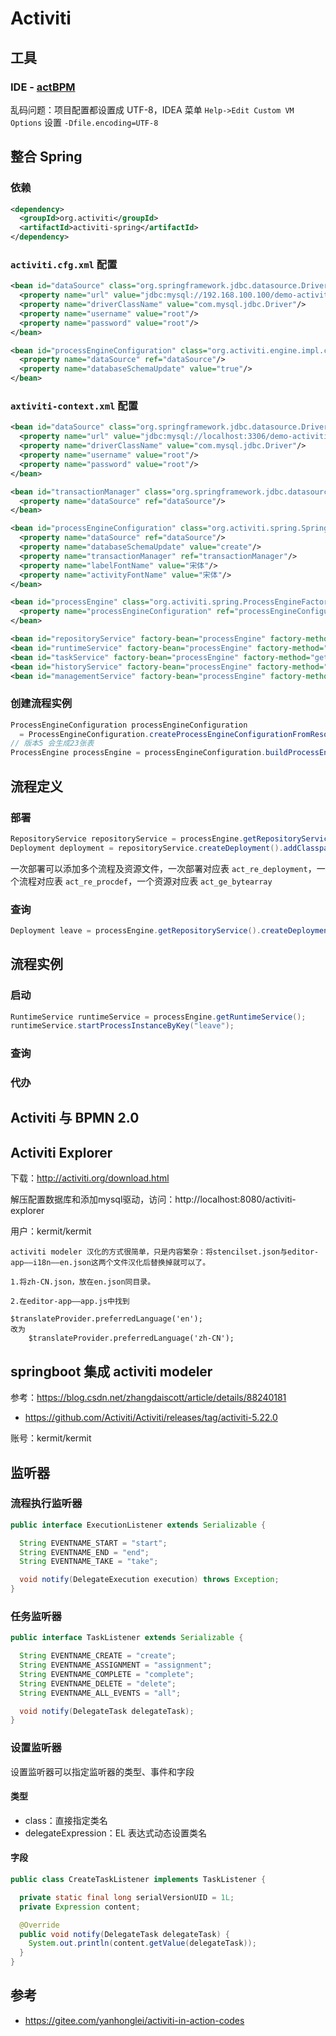 # Activiti

## 工具

### IDE - [actBPM](https://plugins.jetbrains.com/plugin/7429-actibpm)

乱码问题：项目配置都设置成 UTF-8，IDEA 菜单 `Help->Edit Custom VM Options` 设置 `-Dfile.encoding=UTF-8`

## 整合 Spring

### 依赖

```xml
<dependency>
  <groupId>org.activiti</groupId>
  <artifactId>activiti-spring</artifactId>
</dependency>
```

### `activiti.cfg.xml` 配置

```xml
<bean id="dataSource" class="org.springframework.jdbc.datasource.DriverManagerDataSource">
  <property name="url" value="jdbc:mysql://192.168.100.100/demo-activiti"/>
  <property name="driverClassName" value="com.mysql.jdbc.Driver"/>
  <property name="username" value="root"/>
  <property name="password" value="root"/>
</bean>

<bean id="processEngineConfiguration" class="org.activiti.engine.impl.cfg.StandaloneProcessEngineConfiguration">
  <property name="dataSource" ref="dataSource"/>
  <property name="databaseSchemaUpdate" value="true"/>
</bean>
```

### `axtiviti-context.xml` 配置

```xml
<bean id="dataSource" class="org.springframework.jdbc.datasource.DriverManagerDataSource">
  <property name="url" value="jdbc:mysql://localhost:3306/demo-activiti"/>
  <property name="driverClassName" value="com.mysql.jdbc.Driver"/>
  <property name="username" value="root"/>
  <property name="password" value="root"/>
</bean>

<bean id="transactionManager" class="org.springframework.jdbc.datasource.DataSourceTransactionManager">
  <property name="dataSource" ref="dataSource"/>
</bean>

<bean id="processEngineConfiguration" class="org.activiti.spring.SpringProcessEngineConfiguration">
  <property name="dataSource" ref="dataSource"/>
  <property name="databaseSchemaUpdate" value="create"/>
  <property name="transactionManager" ref="transactionManager"/>
  <property name="labelFontName" value="宋体"/>
  <property name="activityFontName" value="宋体"/>
</bean>

<bean id="processEngine" class="org.activiti.spring.ProcessEngineFactoryBean">
  <property name="processEngineConfiguration" ref="processEngineConfiguration"/>
</bean>

<bean id="repositoryService" factory-bean="processEngine" factory-method="getRepositoryService"/>
<bean id="runtimeService" factory-bean="processEngine" factory-method="getRuntimeService"/>
<bean id="taskService" factory-bean="processEngine" factory-method="getTaskService"/>
<bean id="historyService" factory-bean="processEngine" factory-method="getHistoryService"/>
<bean id="managementService" factory-bean="processEngine" factory-method="getManagementService"/>
```

### 创建流程实例

```java
ProcessEngineConfiguration processEngineConfiguration
  = ProcessEngineConfiguration.createProcessEngineConfigurationFromResource("activiti-spring.xml");
// 版本5 会生成23张表
ProcessEngine processEngine = processEngineConfiguration.buildProcessEngine();
```

## 流程定义

### 部署

```java
RepositoryService repositoryService = processEngine.getRepositoryService();
Deployment deployment = repositoryService.createDeployment().addClasspathResource("leave.bpmn").deploy();
```

一次部署可以添加多个流程及资源文件，一次部署对应表 `act_re_deployment`，一个流程对应表 `act_re_procdef`，一个资源对应表 `act_ge_bytearray`

### 查询

```java
Deployment leave = processEngine.getRepositoryService().createDeploymentQuery().processDefinitionKey("leave").singleResult();
```

## 流程实例

### 启动

```java
RuntimeService runtimeService = processEngine.getRuntimeService();
runtimeService.startProcessInstanceByKey("leave");
```

### 查询

### 代办

## Activiti 与 BPMN 2.0

## Activiti Explorer

下载：http://activiti.org/download.html

解压配置数据库和添加mysql驱动，访问：http://localhost:8080/activiti-explorer

用户：kermit/kermit

```text
activiti modeler 汉化的方式很简单，只是内容繁杂：将stencilset.json与editor-app——i18n——en.json这两个文件汉化后替换掉就可以了。

1.将zh-CN.json，放在en.json同目录。

2.在editor-app——app.js中找到

$translateProvider.preferredLanguage('en');
改为
    $translateProvider.preferredLanguage('zh-CN');
```

## springboot 集成 activiti modeler

参考：https://blog.csdn.net/zhangdaiscott/article/details/88240181

- https://github.com/Activiti/Activiti/releases/tag/activiti-5.22.0

账号：kermit/kermit

## 监听器

### 流程执行监听器

```java
public interface ExecutionListener extends Serializable {

  String EVENTNAME_START = "start";
  String EVENTNAME_END = "end";
  String EVENTNAME_TAKE = "take";

  void notify(DelegateExecution execution) throws Exception;
}
```

### 任务监听器

```java
public interface TaskListener extends Serializable {

  String EVENTNAME_CREATE = "create";
  String EVENTNAME_ASSIGNMENT = "assignment";
  String EVENTNAME_COMPLETE = "complete";
  String EVENTNAME_DELETE = "delete";
  String EVENTNAME_ALL_EVENTS = "all";

  void notify(DelegateTask delegateTask);
}
```

### 设置监听器

设置监听器可以指定监听器的类型、事件和字段

#### 类型

- class：直接指定类名
- delegateExpression：EL 表达式动态设置类名

#### 字段

```java
public class CreateTaskListener implements TaskListener {

  private static final long serialVersionUID = 1L;
  private Expression content;

  @Override
  public void notify(DelegateTask delegateTask) {
    System.out.println(content.getValue(delegateTask));
  }
}
```

## 参考

- https://gitee.com/yanhonglei/activiti-in-action-codes

